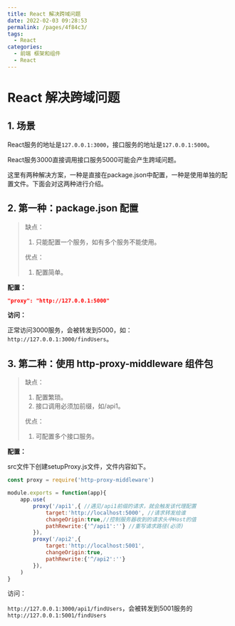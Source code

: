 ```yaml
---
title: React 解决跨域问题
date: 2022-02-03 09:28:53
permalink: /pages/4f84c3/
tags: 
  - React
categories: 
  - 前端 框架和组件
  - React
---
```


# React 解决跨域问题

## **1. 场景**

React服务的地址是`127.0.0.1:3000`，接口服务的地址是`127.0.0.1:5000`。

React服务3000直接调用接口服务5000可能会产生跨域问题。



这里有两种解决方案，一种是直接在package.json中配置，一种是使用单独的配置文件。下面会对这两种进行介绍。



## 2. 第一种：package.json 配置

> 缺点：
>
> 1. 只能配置一个服务，如有多个服务不能使用。
>
> 优点：
>
> 1. 配置简单。

**配置：**

```json
"proxy": "http://127.0.0.1:5000"
```

**访问：**

正常访问3000服务，会被转发到5000，如：`http://127.0.0.1:3000/findUsers`。

## 3. 第二种：使用 http-proxy-middleware 组件包

> 缺点：
>
> 1. 配置繁琐。
> 2. 接口调用必须加前缀，如/api1。
>
> 优点：
>
> 1. 可配置多个接口服务。

**配置：**

src文件下创建setupProxy.js文件，文件内容如下。

```js
const proxy = require('http-proxy-middleware')

module.exports = function(app){
	app.use(
		proxy('/api1',{ //遇见/api1前缀的请求，就会触发该代理配置
			target:'http://localhost:5000', //请求转发给谁
			changeOrigin:true,//控制服务器收到的请求头中Host的值
			pathRewrite:{'^/api1':''} //重写请求路径(必须)
		}),
		proxy('/api2',{
			target:'http://localhost:5001',
			changeOrigin:true,
			pathRewrite:{'^/api2':''}
		}),
	)
}
```

访问：

`http://127.0.0.1:3000/api1/findUsers`，会被转发到5001服务的`http://127.0.0.1:5001/findUsers`

